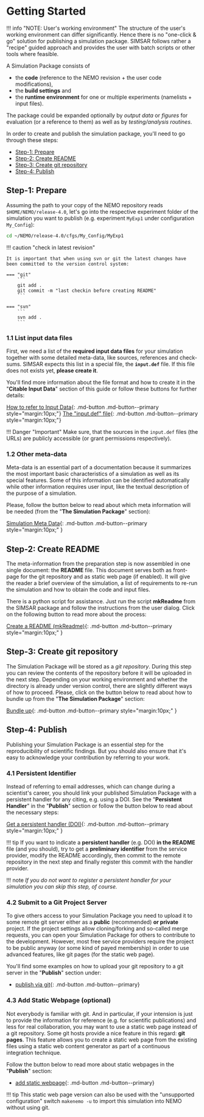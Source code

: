 # Getting Started

!!! info "NOTE: User's working environment"
    The structure of the user's working environment can differ significantly. Hence there is no "one-click & go" solution for publishing a simulation package. SIMSAR follows rather a "recipe" guided approach and provides the user with batch scripts or other tools where feasible.



A Simulation Package consists of 

* the **code** (reference to the NEMO revision + the user code modifications), 
* the **build settings** and 
* the **runtime environment** for one or multiple experiments (namelists + input files). 

The package could be expanded optionally by *output data* or *figures* for evaluation (or a reference to them) as well as by *testing/analysis routines*.

<!--//<img src="img/simsar_SimulationPackage.png" alt="simsar_SimulationPackage" style="zoom:67%;" />//-->

In order to create and publish the simulation package, you'll need to go through these steps:

* [Step-1:  Prepare](#step-1-prepare) 
* [Step-2: Create README](#create-readme)
* [Step-3: Create git repository](#create-git-repository)
* [Step-4: Publish](#publish) 



## Step-1: Prepare

Assuming the path to your copy of the NEMO repository reads `$HOME/NEMO/release-4.0`, let's go into the respective experiment folder of the simulation you want to publish (e.g. experiment `MyExp1` under configuration `My_Config`):

```bash
cd ~/NEMO/release-4.0/cfgs/My_Config/MyExp1
```

!!! caution "check in latest revision"

    It is important that when using svn or git the latest changes have been committed to the version control system:
    
    === "git"
        ```
        git add .
        git commit -m "last checkin before creating README"
        ```
        
    === "svn"
        ```
        svn add .
        ```



### 1.1 List input data files

First, we need a list of the **required input data files** for your simulation together with some detailed meta-data, like sources, references and check-sums. SIMSAR expects this list in a special file, the **`input.def`** file. If this file does not exists yet, **please create it**. 

You'll find more information about the file format and how to create it in the "**Citable Input Data**" section of this guide or follow these buttons for further details:

[How to refer to Input Data](inputdata.md){: .md-button  .md-button--primary style="margin:10px;"} [The "input.def" file](input_def.md){: .md-button  .md-button--primary style="margin:10px;"}

!!! Danger "Important"
	Make sure, that the sources in the `input.def` files (the URLs) are publicly accessible (or grant permissions respectively).



### 1.2 Other meta-data

Meta-data is an essential part of a documentation because it summarizes the most important basic characteristics of a simulation as well as its special features. Some of this information can be identified automatically while other information requires user input, like the textual description of the purpose of a simulation. 

Please, follow the button below to read about which meta information will be needed (from the "**The Simulation Package**" section):

[Simulation Meta Data](simulation-meta.md){: .md-button  .md-button--primary style="margin:10px;" }  


## Step-2: Create README

The meta-information from the preparation step is now assembled in one single document: the **README** file. This document serves both as front-page for the git repository and as static web page (if enabled). It will give the reader a brief overview of the simulation, a list of requirements to re-run the simulation and how to obtain the code and input files.

There is a python script for assistance. Just run the script **mkReadme** from the SIMSAR package and follow the instructions from the user dialog. Click on the following button to read more about the process:

[Create a README (mkReadme)](mkReadme.md){: .md-button  .md-button--primary style="margin:10px;" }  





## Step-3: Create git repository

The Simulation Package will be stored as a *git repository*. During this step you can review the contents of the repository before it will be uploaded in the next step. Depending on your working environment and whether the directory is already under version control, there are slightly different ways of how to proceed. Please, click on the button below to read about how to bundle up from the "**The Simulation Package**" section:

[Bundle up](bundleup.md){: .md-button  .md-button--primary style="margin:10px;" }



## Step-4: Publish

Publishing your Simulation Package is an essential step for the reproducibility of scientific findings. But you should also ensure that it's easy to acknowledge your contribution by referring to your work.  

### 4.1 Persistent Identifier

Instead of referring to email addresses, which can change during a scientist's career, you should link your published Simulation Package with a persistent handler for any citing, e.g. using a DOI. See the "**Persistent Handler**"  in the "**Publish**" section or follow the button below to read about the necessary steps:

[Get a persistent handler (DOI)](){: .md-button  .md-button--primary style="margin:10px;" }

!!! tip
    If you want to indicate a **persistent handler** (e.g. DOI) **in the README** file (and you should), try to get a **preliminary identifier** from the service provider, modify the README accordingly, then commit to the remote repository in the next step and finally register this commit with the handler provider.

!!! note
    *If you do not want to register a persistent handler for your simulation you can skip this step, of course.*



### 4.2 Submit to a Git Project Server

To give others access to your Simulation Package you need to upload it to some remote git server either as a **public** (recommended) **or private** project. If the project settings allow cloning/forking and so-called merge requests, you can open your Simulation Package for others to contribute to the development. However, most free service providers require the project to be public anyway (or some kind of payed membership) in order to use advanced features, like git pages (for the static web page). 

You'll find some examples on how to upload your git repository to a git server in the "**Publish**" section under:

- [publish via git](){: .md-button  .md-button--primary}



### 4.3 Add Static Webpage (optional)

Not everybody is familiar with git. And in particular, if your intension is just to provide the information for reference (e.g. for scientific publications) and less for real collaboration, you may want to use a static web page instead of a git repository. Some git hosts provide a nice feature in this regard: **git pages**. This feature  allows you to create a static web page from the existing files using a static web content generator as part of a continuous integration technique.

Follow the button below to read more about static webpages in the "**Publish**" section:

* [add static webpage](){: .md-button .md-button--primary}

!!! tip
    This static web page version can also be used with the "unsupported configuration" switch `makenemo -u` to import this simulation into NEMO without using git.



